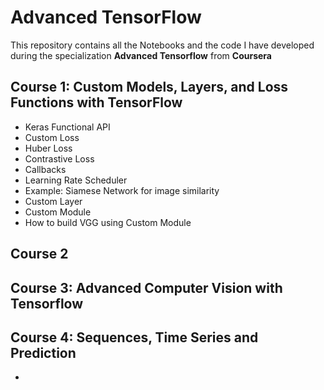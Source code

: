 # Advanced TensorFlow
This repository contains all the Notebooks and the code I have developed during the specialization **Advanced Tensorflow** from **Coursera**

## Course 1: Custom Models, Layers, and Loss Functions with TensorFlow
* Keras Functional API
* Custom Loss
* Huber Loss
* Contrastive Loss
* Callbacks
* Learning Rate Scheduler
* Example: Siamese Network for image similarity
* Custom Layer
* Custom Module
* How to build VGG using Custom Module

## Course 2

## Course 3: Advanced Computer Vision with Tensorflow

## Course 4: Sequences, Time Series and Prediction
* 


